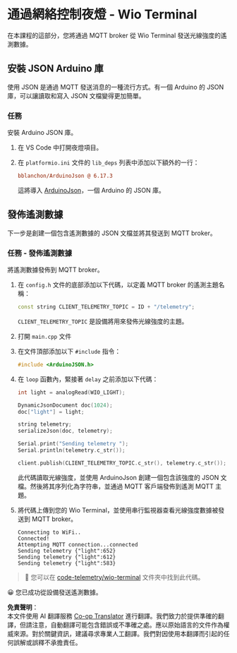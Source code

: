 <!--
CO_OP_TRANSLATOR_METADATA:
{
  "original_hash": "4bcc29fe2b65e56eada83d2476279227",
  "translation_date": "2025-08-24T23:08:25+00:00",
  "source_file": "1-getting-started/lessons/4-connect-internet/wio-terminal-telemetry.md",
  "language_code": "tw"
}
-->
# 通過網絡控制夜燈 - Wio Terminal

在本課程的這部分，您將通過 MQTT broker 從 Wio Terminal 發送光線強度的遙測數據。

## 安裝 JSON Arduino 庫

使用 JSON 是通過 MQTT 發送消息的一種流行方式。有一個 Arduino 的 JSON 庫，可以讓讀取和寫入 JSON 文檔變得更加簡單。

### 任務

安裝 Arduino JSON 庫。

1. 在 VS Code 中打開夜燈項目。

1. 在 `platformio.ini` 文件的 `lib_deps` 列表中添加以下額外的一行：

    ```ini
    bblanchon/ArduinoJson @ 6.17.3
    ```

    這將導入 [ArduinoJson](https://arduinojson.org)，一個 Arduino 的 JSON 庫。

## 發佈遙測數據

下一步是創建一個包含遙測數據的 JSON 文檔並將其發送到 MQTT broker。

### 任務 - 發佈遙測數據

將遙測數據發佈到 MQTT broker。

1. 在 `config.h` 文件的底部添加以下代碼，以定義 MQTT broker 的遙測主題名稱：

    ```cpp
    const string CLIENT_TELEMETRY_TOPIC = ID + "/telemetry";
    ```

    `CLIENT_TELEMETRY_TOPIC` 是設備將用來發佈光線強度的主題。

1. 打開 `main.cpp` 文件

1. 在文件頂部添加以下 `#include` 指令：

    ```cpp
    #include <ArduinoJSON.h>
    ```

1. 在 `loop` 函數內，緊接著 `delay` 之前添加以下代碼：

    ```cpp
    int light = analogRead(WIO_LIGHT);

    DynamicJsonDocument doc(1024);
    doc["light"] = light;

    string telemetry;
    serializeJson(doc, telemetry);

    Serial.print("Sending telemetry ");
    Serial.println(telemetry.c_str());

    client.publish(CLIENT_TELEMETRY_TOPIC.c_str(), telemetry.c_str());
    ```

    此代碼讀取光線強度，並使用 ArduinoJson 創建一個包含該強度的 JSON 文檔。然後將其序列化為字符串，並通過 MQTT 客戶端發佈到遙測 MQTT 主題。

1. 將代碼上傳到您的 Wio Terminal，並使用串行監視器查看光線強度數據被發送到 MQTT broker。

    ```output
    Connecting to WiFi..
    Connected!
    Attempting MQTT connection...connected
    Sending telemetry {"light":652}
    Sending telemetry {"light":612}
    Sending telemetry {"light":583}
    ```

> 💁 您可以在 [code-telemetry/wio-terminal](../../../../../1-getting-started/lessons/4-connect-internet/code-telemetry/wio-terminal) 文件夾中找到此代碼。

😀 您已成功從設備發送遙測數據。

**免責聲明**：  
本文件使用 AI 翻譯服務 [Co-op Translator](https://github.com/Azure/co-op-translator) 進行翻譯。我們致力於提供準確的翻譯，但請注意，自動翻譯可能包含錯誤或不準確之處。應以原始語言的文件作為權威來源。對於關鍵資訊，建議尋求專業人工翻譯。我們對因使用本翻譯而引起的任何誤解或誤釋不承擔責任。
